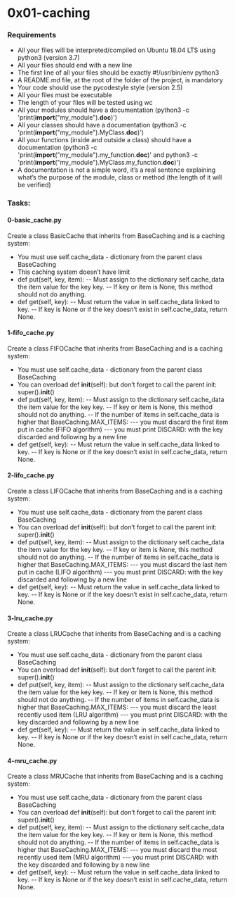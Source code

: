 # 0x01-caching

### Requirements
- All your files will be interpreted/compiled on Ubuntu 18.04 LTS using python3 (version 3.7)
- All your files should end with a new line
- The first line of all your files should be exactly #!/usr/bin/env python3
- A README.md file, at the root of the folder of the project, is mandatory
- Your code should use the pycodestyle style (version 2.5)
- All your files must be executable
- The length of your files will be tested using wc
- All your modules should have a documentation (python3 -c 'print(__import__("my_module").__doc__)')
- All your classes should have a documentation (python3 -c 'print(__import__("my_module").MyClass.__doc__)')
- All your functions (inside and outside a class) should have a documentation (python3 -c 'print(__import__("my_module").my_function.__doc__)' and python3 -c 'print(__import__("my_module").MyClass.my_function.__doc__)')
- A documentation is not a simple word, it’s a real sentence explaining what’s the purpose of the module, class or method (the length of it will be verified)

### Tasks:

#### 0-basic_cache.py
Create a class BasicCache that inherits from BaseCaching and is a caching system:
- You must use self.cache_data - dictionary from the parent class BaseCaching
- This caching system doesn’t have limit
- def put(self, key, item):
-- Must assign to the dictionary self.cache_data the item value for the key key.
-- If key or item is None, this method should not do anything.
- def get(self, key):
-- Must return the value in self.cache_data linked to key.
-- If key is None or if the key doesn’t exist in self.cache_data, return None.

#### 1-fifo_cache.py
Create a class FIFOCache that inherits from BaseCaching and is a caching system:
- You must use self.cache_data - dictionary from the parent class BaseCaching
- You can overload def __init__(self): but don’t forget to call the parent init: super().__init__()
- def put(self, key, item):
-- Must assign to the dictionary self.cache_data the item value for the key key.
-- If key or item is None, this method should not do anything.
-- If the number of items in self.cache_data is higher that BaseCaching.MAX_ITEMS:
--- you must discard the first item put in cache (FIFO algorithm)
--- you must print DISCARD: with the key discarded and following by a new line
- def get(self, key):
-- Must return the value in self.cache_data linked to key.
-- If key is None or if the key doesn’t exist in self.cache_data, return None.

#### 2-lifo_cache.py
Create a class LIFOCache that inherits from BaseCaching and is a caching system:
- You must use self.cache_data - dictionary from the parent class BaseCaching
- You can overload def __init__(self): but don’t forget to call the parent init: super().__init__()
- def put(self, key, item):
-- Must assign to the dictionary self.cache_data the item value for the key key.
-- If key or item is None, this method should not do anything.
-- If the number of items in self.cache_data is higher that BaseCaching.MAX_ITEMS:
--- you must discard the last item put in cache (LIFO algorithm)
--- you must print DISCARD: with the key discarded and following by a new line
- def get(self, key):
-- Must return the value in self.cache_data linked to key.
-- If key is None or if the key doesn’t exist in self.cache_data, return None.

#### 3-lru_cache.py
Create a class LRUCache that inherits from BaseCaching and is a caching system:
- You must use self.cache_data - dictionary from the parent class BaseCaching
- You can overload def __init__(self): but don’t forget to call the parent init: super().__init__()
- def put(self, key, item):
-- Must assign to the dictionary self.cache_data the item value for the key key.
-- If key or item is None, this method should not do anything.
-- If the number of items in self.cache_data is higher that BaseCaching.MAX_ITEMS:
--- you must discard the least recently used item (LRU algorithm)
--- you must print DISCARD: with the key discarded and following by a new line
- def get(self, key):
-- Must return the value in self.cache_data linked to key.
-- If key is None or if the key doesn’t exist in self.cache_data, return None.

#### 4-mru_cache.py
Create a class MRUCache that inherits from BaseCaching and is a caching system:
- You must use self.cache_data - dictionary from the parent class BaseCaching
- You can overload def __init__(self): but don’t forget to call the parent init: super().__init__()
- def put(self, key, item):
-- Must assign to the dictionary self.cache_data the item value for the key key.
-- If key or item is None, this method should not do anything.
-- If the number of items in self.cache_data is higher that BaseCaching.MAX_ITEMS:
--- you must discard the most recently used item (MRU algorithm)
--- you must print DISCARD: with the key discarded and following by a new line
- def get(self, key):
-- Must return the value in self.cache_data linked to key.
-- If key is None or if the key doesn’t exist in self.cache_data, return None.

